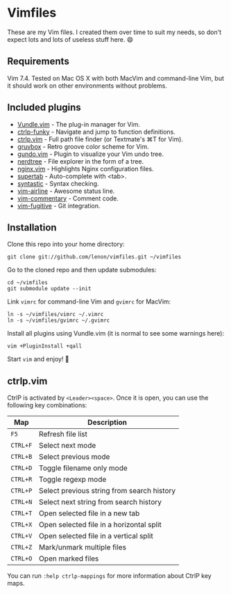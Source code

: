 # Vimfiles

These are my Vim files. I created them over time to suit my needs, so don't
expect lots and lots of useless stuff here. :smile:

## Requirements

Vim 7.4. Tested on Mac OS X with both MacVim and command-line Vim, but it should
work on other environments without problems.

## Included plugins

* [Vundle.vim] - The plug-in manager for Vim.
* [ctrlp-funky] - Navigate and jump to function definitions.
* [ctrlp.vim] - Full path file finder (or Textmate's ⌘T for Vim).
* [gruvbox] - Retro groove color scheme for Vim.
* [gundo.vim] - Plugin to visualize your Vim undo tree.
* [nerdtree] - File explorer in the form of a tree.
* [nginx.vim] - Highlights Nginx configuration files.
* [supertab] - Auto-complete with \<tab\>.
* [syntastic] - Syntax checking.
* [vim-airline] - Awesome status line.
* [vim-commentary] - Comment code.
* [vim-fugitive] - Git integration.

## Installation

Clone this repo into your home directory:

    git clone git://github.com/lenon/vimfiles.git ~/vimfiles

Go to the cloned repo and then update submodules:

    cd ~/vimfiles
    git submodule update --init

Link `vimrc` for command-line Vim and `gvimrc` for MacVim:

    ln -s ~/vimfiles/vimrc ~/.vimrc
    ln -s ~/vimfiles/gvimrc ~/.gvimrc

Install all plugins using Vundle.vim (it is normal to see some warnings here):

    vim +PluginInstall +qall

Start `vim` and enjoy! :beer:

## ctrlp.vim

CtrlP is activated by `<Leader><space>`. Once it is open, you can use the
following key combinations:

| Map      | Description                                |
| -------- | ------------------------------------------ |
| `F5`     | Refresh file list                          |
| `CTRL+F` | Select next mode                           |
| `CTRL+B` | Select previous mode                       |
| `CTRL+D` | Toggle filename only mode                  |
| `CTRL+R` | Toggle regexp mode                         |
| `CTRL+P` | Select previous string from search history |
| `CTRL+N` | Select next string from search history     |
| `CTRL+T` | Open selected file in a new tab            |
| `CTRL+X` | Open selected file in a horizontal split   |
| `CTRL+V` | Open selected file in a vertical split     |
| `CTRL+Z` | Mark/unmark multiple files                 |
| `CTRL+O` | Open marked files                          |

You can run `:help ctrlp-mappings` for more information about CtrlP key maps.

[Vundle.vim]: https://github.com/gmarik/Vundle.vim
[ctrlp-funky]: https://github.com/tacahiroy/ctrlp-funky
[ctrlp.vim]: https://github.com/kien/ctrlp.vim
[gruvbox]: https://github.com/morhetz/gruvbox
[gundo.vim]: https://github.com/sjl/gundo.vim
[nerdtree]: https://github.com/scrooloose/nerdtree
[nginx.vim]: http://www.vim.org/scripts/script.php?script_id=1886
[supertab]: https://github.com/ervandew/supertab
[syntastic]: https://github.com/scrooloose/syntastic
[vim-airline]: https://github.com/bling/vim-airline
[vim-commentary]: https://github.com/tpope/vim-commentary
[vim-fugitive]: https://github.com/tpope/vim-fugitive
